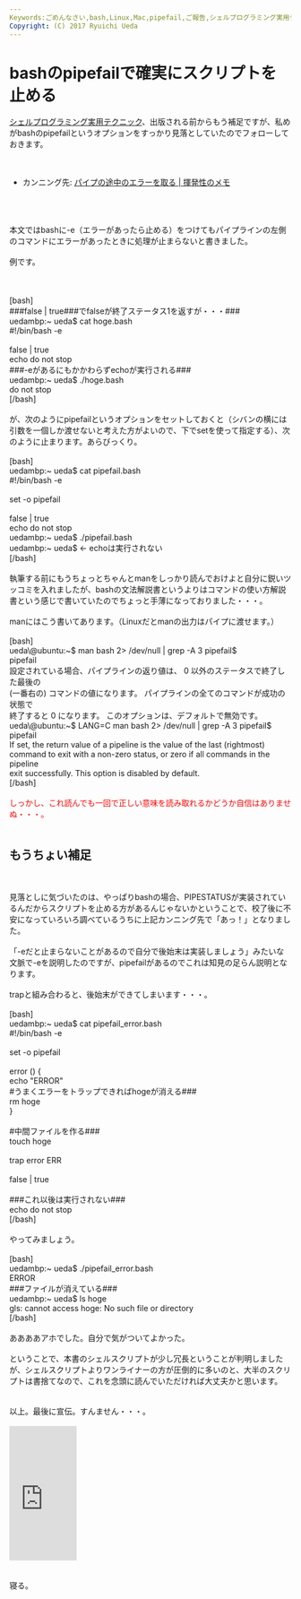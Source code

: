 ```yaml
---
Keywords:ごめんなさい,bash,Linux,Mac,pipefail,ご報告,シェルプログラミング実用テクニック,寝る
Copyright: (C) 2017 Ryuichi Ueda
---
```


# bashのpipefailで確実にスクリプトを止める
<a href="http://gihyo.jp/book/2015/978-4-7741-7344-3" title="シェルプログラミング実用テクニックの目次が公開されました（エクシェル芸、斉藤さん、and 鳩）" target="_blank">シェルプログラミング実用テクニック</a>、出版される前からもう補足ですが、私めがbashのpipefailというオプションをすっかり見落としていたのでフォローしておきます。<br />
<br />
<ul><br />
 <li>カンニング先: <a href="http://d.hatena.ne.jp/iww/20130409/pipefail">パイプの途中のエラーを取る | 揮発性のメモ</a></li><br />
</ul><br />
<br />
本文ではbashに-e（エラーがあったら止める）をつけてもパイプラインの左側のコマンドにエラーがあったときに処理が止まらないと書きました。<br />
<br />
例です。<br />
<br />
<!--more--><br />
<br />
[bash]<br />
###false | true###でfalseが終了ステータス1を返すが・・・###<br />
uedambp:~ ueda$ cat hoge.bash <br />
#!/bin/bash -e<br />
<br />
false | true<br />
echo do not stop<br />
###-eがあるにもかかわらずechoが実行される###<br />
uedambp:~ ueda$ ./hoge.bash <br />
do not stop<br />
[/bash]<br />
<br />
が、次のようにpipefailというオプションをセットしておくと（シバンの横には引数を一個しか渡せないと考えた方がよいので、下でsetを使って指定する）、次のように止まります。あらびっくり。<br />
<br />
[bash]<br />
uedambp:~ ueda$ cat pipefail.bash <br />
#!/bin/bash -e<br />
<br />
set -o pipefail<br />
<br />
false | true<br />
echo do not stop<br />
uedambp:~ ueda$ ./pipefail.bash <br />
uedambp:~ ueda$ &lt;- echoは実行されない<br />
[/bash]<br />
<br />
執筆する前にもうちょっとちゃんとmanをしっかり読んでおけよと自分に鋭いツッコミを入れましたが、bashの文法解説書というよりはコマンドの使い方解説書という感じで書いていたのでちょっと手薄になっておりました・・・。<br />
<br />
manにはこう書いてあります。（Linuxだとmanの出力はパイプに渡せます。）<br />
<br />
[bash]<br />
ueda\@ubuntu:~$ man bash 2&gt; /dev/null | grep -A 3 pipefail$<br />
 pipefail<br />
 設定されている場合、パイプラインの返り値は、 0 以外のステータスで終了した最後の<br />
 (一番右の) コマンドの値になります。 パイプラインの全てのコマンドが成功の状態で<br />
 終了すると 0 になります。 このオプションは、デフォルトで無効です。<br />
ueda\@ubuntu:~$ LANG=C man bash 2&gt; /dev/null | grep -A 3 pipefail$<br />
 pipefail<br />
 If set, the return value of a pipeline is the value of the last (rightmost)<br />
 command to exit with a non-zero status, or zero if all commands in the pipeline<br />
 exit successfully. This option is disabled by default.<br />
[/bash]<br />
<br />
<span style="color:red">しっかし、これ読んでも一回で正しい意味を読み取れるかどうか自信はありませぬ・・・。</span><br />
<br />
<h2>もうちょい補足</h2><br />
<br />
見落としに気づいたのは、やっぱりbashの場合、PIPESTATUSが実装されているんだからスクリプトを止める方があるんじゃないかということで、校了後に不安になっていろいろ調べているうちに上記カンニング先で「あっ！」となりました。<br />
<br />
「-eだと止まらないことがあるので自分で後始末は実装しましょう」みたいな文脈で-eを説明したのですが、pipefailがあるのでこれは知見の足らん説明となります。<br />
<br />
trapと組み合わると、後始末ができてしまいます・・・。<br />
<br />
[bash]<br />
uedambp:~ ueda$ cat pipefail_error.bash <br />
#!/bin/bash -e<br />
<br />
set -o pipefail<br />
<br />
error () {<br />
	echo &quot;ERROR&quot;<br />
	#うまくエラーをトラップできればhogeが消える###<br />
	rm hoge<br />
}<br />
<br />
#中間ファイルを作る###<br />
touch hoge<br />
<br />
trap error ERR<br />
<br />
false | true<br />
<br />
###これ以後は実行されない###<br />
echo do not stop<br />
[/bash]<br />
<br />
やってみましょう。<br />
<br />
[bash]<br />
uedambp:~ ueda$ ./pipefail_error.bash <br />
ERROR<br />
###ファイルが消えている###<br />
uedambp:~ ueda$ ls hoge<br />
gls: cannot access hoge: No such file or directory<br />
[/bash]<br />
<br />
ああああアホでした。自分で気がついてよかった。<br />
<br />
ということで、本書のシェルスクリプトが少し冗長ということが判明しましたが、シェルスクリプトよりワンライナーの方が圧倒的に多いのと、大半のスクリプトは書捨てなので、これを念頭に読んでいただければ大丈夫かと思います。<br />
<br />
<br />
以上。最後に宣伝。すんません・・・。<br />
<br />
<iframe src="http://rcm-fe.amazon-adsystem.com/e/cm?lt1=_blank&bc1=000000&IS2=1&bg1=FFFFFF&fc1=000000&lc1=0000FF&t=ryuichiueda-22&o=9&p=8&l=as4&m=amazon&f=ifr&ref=ss_til&asins=4774173444" style="width:120px;height:240px;" scrolling="no" marginwidth="0" marginheight="0" frameborder="0"></iframe><br />
<br />
<br />
寝る。<br />

